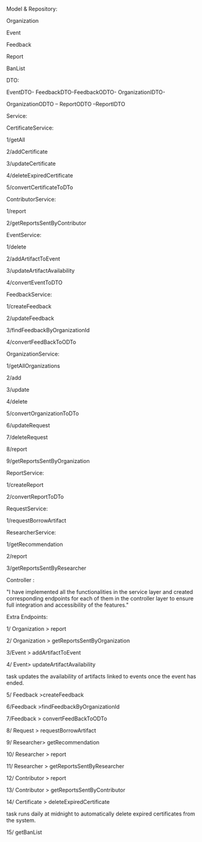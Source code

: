Model & Repository:

Organization

Event

Feedback

Report

BanList

DTO:

EventDTO- FeedbackDTO-FeedbackODTO- OrganizationIDTO-

OrganizationODTO – ReportODTO –ReportIDTO 

Service:

CertificateService:

1/getAll

2/addCertificate

3/updateCertificate

4/deleteExpiredCertificate

5/convertCertificateToDTo

ContributorService:

1/report

2/getReportsSentByContributor

EventService:

1/delete

2/addArtifactToEvent

3/updateArtifactAvailability

4/convertEventToDTO

FeedbackService:

1/createFeedback

2/updateFeedback

3/findFeedbackByOrganizationId

4/convertFeedBackToODTo

OrganizationService:

1/getAllOrganizations

2/add

3/update

4/delete

5/convertOrganizationToDTo

6/updateRequest

7/deleteRequest

8/report

9/getReportsSentByOrganization

ReportService:

1/createReport

2/convertReportToDTo

RequestService:

1/requestBorrowArtifact

ResearcherService:

1/getRecommendation

2/report

3/getReportsSentByResearcher

Controller :

"I have implemented all the functionalities in the service layer and created corresponding endpoints for each of them in the controller layer to ensure full integration and accessibility of the features."

Extra Endpoints:

1/ Organization > report

2/ Organization > getReportsSentByOrganization

3/Event > addArtifactToEvent

4/ Event> updateArtifactAvailability

task updates the availability of artifacts linked to events once the event has ended.

5/ Feedback >createFeedback

6/Feedback >findFeedbackByOrganizationId

7/Feedback > convertFeedBackToODTo

8/ Request > requestBorrowArtifact

9/ Researcher> getRecommendation

10/ Researcher > report

11/ Researcher > getReportsSentByResearcher

12/ Contributor > report

13/ Contributor >   getReportsSentByContributor

14/ Certificate > deleteExpiredCertificate 

task runs daily at midnight to automatically delete expired
certificates from the system.

15/ getBanList

